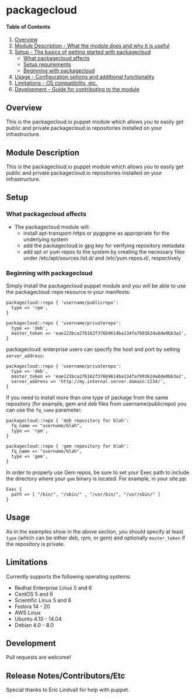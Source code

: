 # packagecloud

#### Table of Contents

1. [Overview](#overview)
2. [Module Description - What the module does and why it is useful](#module-description)
3. [Setup - The basics of getting started with packagecloud](#setup)
    * [What packagecloud affects](#what-packagecloud-affects)
    * [Setup requirements](#setup-requirements)
    * [Beginning with packagecloud](#beginning-with-packagecloud)
4. [Usage - Configuration options and additional functionality](#usage)
5. [Limitations - OS compatibility, etc.](#limitations)
6. [Development - Guide for contributing to the module](#development)

## Overview

This is the packagecloud.io puppet module which allows you to easily get public and private
packagecloud.io repositories installed on your infrastructure.

## Module Description

This is the packagecloud.io puppet module which allows you to easily get public and private
packagecloud.io repositories installed on your infrastructure.

## Setup

### What packagecloud affects

* The packagecloud module will:
  * install apt-transport-https or pygpgme as appropriate for the underlying system
  * add the packagecloud.io gpg key for verifying repository metadata
  * add apt or yum repos to the system by creating the necessary files under /etc/apt/sources.list.d/ and /etc/yum.repos.d/, respectively

### Beginning with packagecloud

Simply install the packagecloud puppet module and you will be able to use the packagecloud::repo resource in your manifests:

```
packagecloud::repo { 'username/publicrepo':
  type => 'rpm',
}

packagecloud::repo { 'username/privaterepo':
  type => 'deb',
  master_token => 'eae123bca276162f376b9614ba134fa7993624a8de0bb3a2',
}
```

packagecloud: enterprise users can specify the host and port by setting
`server_address`:

```
packagecloud::repo { 'username/privaterepo':
  type => 'deb',
  master_token => 'eae123bca276162f376b9614ba134fa7993624a8de0bb3a2',
  server_address => 'http://my.internal.server.domain:1234/',
}
```

If you need to install more than one type of package from the same repository
(for example, gem and deb files from username/publicrepo) you can use the
`fq_name` parameter:

```
packagecloud::repo { 'deb repository for blah':
  fq_name => "username/blah",
  type => 'rpm',
}

packagecloud::repo { 'gem repository for blah':
  fq_name => "username/blah",
  type => 'gem',
}
```

In order to properly use Gem repos, be sure to set your Exec path to include the directory where your `gem` binary is located. For example, in your site.pp:

```
Exec {
  path => [ "/bin/", "/sbin/" , "/usr/bin/", "/usr/sbin/" ]
}
```

## Usage

As in the examples show in the above section, you should specify at least `type` (which can be either deb, rpm, or gem) and optionally `master_token`
if the repository is private.

## Limitations

Currently supports the following operating systems:
  * Redhat Enterprise Linux 5 and 6
  * CentOS 5 and 6
  * Scientific Linux 5 and 6
  * Fedora 14 - 20
  * AWS Linux
  * Ubuntu 4.10 - 14.04
  * Debian 4.0 - 8.0

## Development

Pull requests are welcome!

## Release Notes/Contributors/Etc 

Special thanks to Eric Lindvall for help with puppet.

